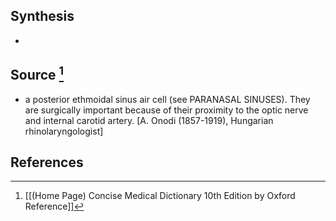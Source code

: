 ## Synthesis
- 
## Source [^1]
- a posterior ethmoidal sinus air cell (see PARANASAL SINUSES). They are surgically important because of their proximity to the optic nerve and internal carotid artery. \[A. Onodi (1857-1919), Hungarian rhinolaryngologist]
## References

[^1]: [[(Home Page) Concise Medical Dictionary 10th Edition by Oxford Reference]]